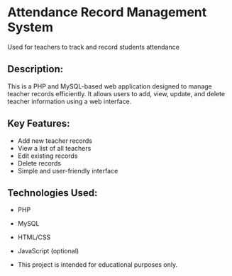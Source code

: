 # Attendance Record Management System

Used for teachers to track and record students attendance

Description:
------------
This is a PHP and MySQL-based web application designed to manage teacher records efficiently. It allows users to add, view, update, and delete teacher information using a web interface.

Key Features:
-------------
- Add new teacher records
- View a list of all teachers
- Edit existing records
- Delete records
- Simple and user-friendly interface

Technologies Used:
------------------
- PHP
- MySQL
- HTML/CSS
- JavaScript (optional)

- This project is intended for educational purposes only.
